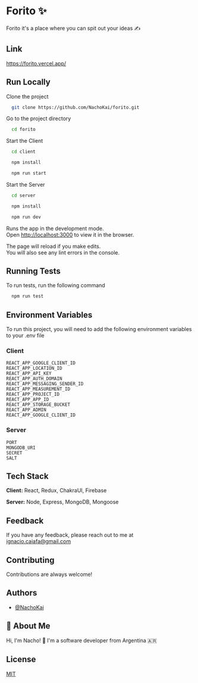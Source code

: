 
# Forito ✨

Forito it's a place where you can spit out your ideas ✍️ 


## Link

https://forito.vercel.app/


## Run Locally

Clone the project

```bash
  git clone https://github.com/NachoKai/forito.git
```

Go to the project directory

```bash
  cd forito
```

Start the Client

```bash
  cd client
```
```bash
  npm install
```
```bash
  npm run start
```

Start the Server

```bash
  cd server
```
```bash
  npm install
```
```bash
  npm run dev
```

Runs the app in the development mode.  
Open [http://localhost:3000](http://localhost:3000) to view it in the browser.  
  
The page will reload if you make edits.  
You will also see any lint errors in the console. 
## Running Tests

To run tests, run the following command

```bash
  npm run test
```


## Environment Variables

To run this project, you will need to add the following environment variables to your .env file

### Client  
`REACT_APP_GOOGLE_CLIENT_ID`  
`REACT_APP_LOCATION_ID`  
`REACT_APP_API_KEY`  
`REACT_APP_AUTH_DOMAIN`  
`REACT_APP_MESSAGING_SENDER_ID`  
`REACT_APP_MEASUREMENT_ID`  
`REACT_APP_PROJECT_ID`  
`REACT_APP_APP_ID`  
`REACT_APP_STORAGE_BUCKET`  
`REACT_APP_ADMIN`  
`REACT_APP_GOOGLE_CLIENT_ID`  
### Server
`PORT`  
`MONGODB_URI`  
`SECRET`  
`SALT`  
## Tech Stack

**Client:** React, Redux, ChakraUI, Firebase

**Server:** Node, Express, MongoDB, Mongoose


## Feedback

If you have any feedback, please reach out to me at ignacio.caiafa@gmail.com


## Contributing

Contributions are always welcome!
## Authors

- [@NachoKai](https://www.github.com/NachoKai)


## 🚀 About Me

Hi, I'm Nacho! 👋 I'm a software developer from Argentina 🇦🇷


## License

[MIT](https://github.com/NachoKai/forito/blob/main/LICENSE)


